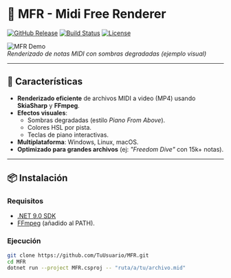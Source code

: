 # 🎹 MFR - Midi Free Renderer

[![GitHub Release](https://img.shields.io/github/v/release/Risc-A2/MFR?style=flat-square)](https://github.com/TuUsuario/MFR/releases)
[![Build Status](https://img.shields.io/github/actions/workflow/status/Risc-A2/MFR/dotnet.yml?branch=main&style=flat-square)](https://github.com/TuUsuario/MFR/actions)
[![License](https://img.shields.io/badge/license-GPL-blue?style=flat-square)](LICENSE)

![MFR Demo](https://i.imgur.com/JQZ1KlP.png)  
*Renderizado de notas MIDI con sombras degradadas (ejemplo visual)*

---

## 🚀 Características
- **Renderizado eficiente** de archivos MIDI a video (MP4) usando **SkiaSharp** y **FFmpeg**.
- **Efectos visuales**:
  - Sombras degradadas (estilo *Piano From Above*).
  - Colores HSL por pista.
  - Teclas de piano interactivas.
- **Multiplataforma**: Windows, Linux, macOS.
- **Optimizado para grandes archivos** (ej: *"Freedom Dive"* con 15k+ notas).

---

## 📦 Instalación
### Requisitos
- [.NET 9.0 SDK](https://dotnet.microsoft.com/download)
- [FFmpeg](https://ffmpeg.org/download.html) (añadido al PATH).

### Ejecución
```bash
git clone https://github.com/TuUsuario/MFR.git
cd MFR
dotnet run --project MFR.csproj -- "ruta/a/tu/archivo.mid"
```
